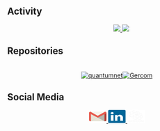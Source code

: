 ## Activity

<div align="center">
  <div style="display: flex; justify-content: center; align-items: flex-start;">
    <div style="text-align: right; margin-right: 20px;">
    </div>
    <div>
      <a href="#">
        <img height=160px src="https://github-readme-stats.vercel.app/api?username=Polyana150&show_icons=true&theme=dracula">
      </a>
      <a href="https://github.com/Polyana150?tab=repositories">
        <img height=160px src="https://github-readme-stats.vercel.app/api/top-langs/?username=Polyana150&layout=donut&hide_progress=true&langs_count=16&theme=dracula">
      </a>
    </div>
  </div>
</div>

## Repositories

<div> 
  <div style="display: inline_block"><br>
    <div style="display: flex; flex-wrap: wrap; justify-content: center;">
      <a href="https://github.com/Polyana150/quantumnet">
        <picture>
          <source media="(prefers-color-scheme: dark)" srcset="https://github-readme-stats.vercel.app/api/pin/?username=Polyana150&repo=quantumnet&theme=dracula">
          <source media="(prefers-color-scheme: light)" srcset="https://github-readme-stats.vercel.app/api/pin/?username=Polyana150&repo=quantumnet&theme=dracula">
          <img width=46% src="https://github-readme-stats.vercel.app/api/pin/?username=Polyana150&repo=quantumnet&theme=dracula" alt="quantumnet">
        </picture>
      </a>
      <a href="https://github.com/Polyana150/Gercom">
        <picture>
          <source media="(prefers-color-scheme: dark)" srcset="https://github-readme-stats.vercel.app/api/pin/?username=Polyana150&repo=Gercom&theme=dracula">
          <source media="(prefers-color-scheme: light)" srcset="https://github-readme-stats.vercel.app/api/pin/?username=Polyana150&repo=Gercom&theme=dracula">
          <img width=46% src="https://github-readme-stats.vercel.app/api/pin/?username=Polyana150&repo=Gercom&theme=dracula" alt="Gercom">
        </picture>
      </a>
      </a>
    </div>
  </div>
</div>


## Social Media

<div align="center">
  <a href="mailto:polyanamoraes05@gmail.com">
    <img height="30" width="40" src="gmail.svg">
  </a>
  <a href="https://www.linkedin.com/in/polyana-moraes-9773252b1/">
    <img height="30" width="40" src="linkedin.svg">
  </a>
  <a href="https://quantumnet.gercom.ufpa.br/">
    <img height="30" width="40" src="gercom.svg">
  </a>
</div>

  
